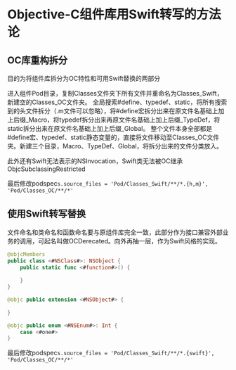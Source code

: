# Objective-C组件库用Swift转写的方法论

## OC库重构拆分

目的为将组件库拆分为OC特性和可用Swift替换的两部分

进入组件Pod目录，复制Classes文件夹下所有文件并重命名为Classes_Swift，新建空的Classes_OC文件夹。
全局搜索#define、typedef、static，将所有搜索到的头文件拆分（.m文件可以忽略），将#define宏拆分出来在原文件名基础上加上后缀_Macro，将typedef拆分出来再原文件名基础上加上后缀_TypeDef，将static拆分出来在原文件名基础上加上后缀_Global。
整个文件本身全部都是#define宏、typedef、static静态变量的，直接将文件移动至Classes_OC文件夹。新建三个目录，Macro、TypeDef、Global，将拆分出来的文件分类放入。

此外还有Swift无法表示的NSInvocation，Swift类无法被OC继承ObjcSubclassingRestricted

最后修改podspec`s.source_files = 'Pod/Classes_Swift/**/*.{h,m}', 'Pod/Classes_OC/**/*'`

## 使用Swift转写替换

文件命名和类命名和函数命名要与原组件库完全一致，此部分作为接口兼容外部业务的调用，可起名叫做OCDerecated。向外再抽一层，作为Swift风格的实现。

```swift
@objcMembers
public class <#NSClass#>: NSObject {
    public static func <#function#>() {
        
    }
}
```

```swift
@objc public extension <#NSObject#> {
    
}
```

```swift
@objc public enum <#NSEnum#>: Int {
    case <#one#>
}
```

最后修改podspec`s.source_files = 'Pod/Classes_Swift/**/*.{swift}', 'Pod/Classes_OC/**/*'`